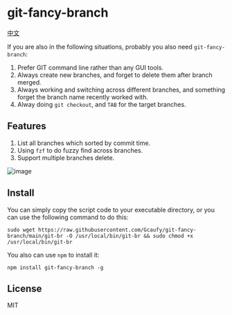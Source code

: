 # git-fancy-branch

[中文](./README_ZH.md)

If you are also in the following situations, probably you also need `git-fancy-branch`:

1. Prefer GIT command line rather than any GUI tools.
2. Always create new branches, and forget to delete them after branch merged.
3. Always working and switching across different branches, and something forget the branch name recently worked with.
4. Alway doing `git checkout`, and `TAB` for the target branches.

## Features

1. List all branches which sorted by commit time.
2. Using `fzf` to do fuzzy find across branches.
3. Support multiple branches delete.

![image](https://user-images.githubusercontent.com/2182004/116886592-d924c880-ac5b-11eb-9890-cc37afeb9fe9.png)


## Install

You can simply copy the script code to your executable directory, or you can use the following command to do this:

```
sudo wget https://raw.githubusercontent.com/Gcaufy/git-fancy-branch/main/git-br -O /usr/local/bin/git-br && sudo chmod +x /usr/local/bin/git-br
```

You also can use `npm` to install it:

```
npm install git-fancy-branch -g
```


## License
MIT
